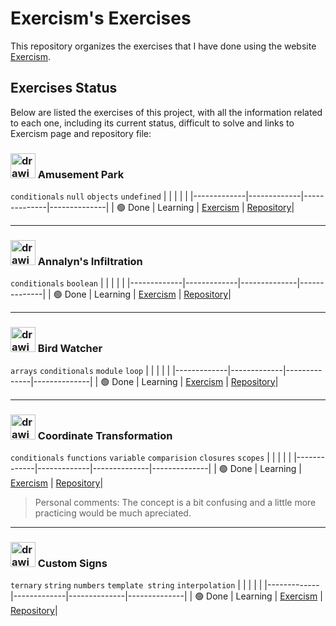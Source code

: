 # Exercism's Exercises

This repository organizes the exercises that I have done using the website [Exercism](exercism.org).

## Exercises Status

Below are listed the exercises of this project, with all the information related to each one, including its current status, difficult to solve and links to Exercism page and repository file:

### <img src="https://dg8krxphbh767.cloudfront.net/exercises/amusement-park.svg" alt="drawing" width="40"/> Amusement Park
`conditionals` `null` `objects` `undefined`
|       |     |    |     |
|-------------|-------------|--------------|--------------|
| 🟢 Done     | Learning    | [Exercism](https://exercism.org/tracks/javascript/exercises/amusement-park) | [Repository](https://github.com/tzanarde/Exercism/tree/main/javascript/amusement-park)|

___

### <img src="https://dg8krxphbh767.cloudfront.net/exercises/annalyns-infiltration.svg" alt="drawing" width="40"/> Annalyn's Infiltration
`conditionals` `boolean`
|       |     |    |     |
|-------------|-------------|--------------|--------------|
| 🟢 Done     | Learning    | [Exercism](https://exercism.org/tracks/javascript/exercises/annalyns-infiltration) | [Repository](https://github.com/tzanarde/Exercism/tree/main/javascript/annalyns-infiltration)|

___

### <img src="https://dg8krxphbh767.cloudfront.net/exercises/bird-watcher.svg" alt="drawing" width="40"/> Bird Watcher
`arrays` `conditionals` `module` `loop`
|       |     |    |     |
|-------------|-------------|--------------|--------------|
| 🟢 Done     | Learning    | [Exercism](https://exercism.org/tracks/javascript/exercises/bird-watcher) | [Repository](https://github.com/tzanarde/Exercism/tree/main/javascript/bird-watcher)|

___

### <img src="https://dg8krxphbh767.cloudfront.net/exercises/coordinate-transformation.svg" alt="drawing" width="40"/> Coordinate Transformation
`conditionals` `functions` `variable` `comparision` `closures` `scopes`
|       |     |    |     |
|-------------|-------------|--------------|--------------|
| 🟢 Done     | Learning    | [Exercism](https://exercism.org/tracks/javascript/exercises/coordinate-transformation) | [Repository](https://github.com/tzanarde/Exercism/tree/main/javascript/coordinate-transformation)|

> Personal comments: The concept is a bit confusing and a little more practicing would be much apreciated.

___

### <img src="https://dg8krxphbh767.cloudfront.net/exercises/custom-signs.svg" alt="drawing" width="40"/> Custom Signs
`ternary` `string` `numbers` `template string` `interpolation`
|       |     |    |     |
|-------------|-------------|--------------|--------------|
| 🟢 Done     | Learning    | [Exercism](https://exercism.org/tracks/javascript/exercises/custom-signs) | [Repository](https://github.com/tzanarde/Exercism/tree/main/javascript/custom-signs)|

